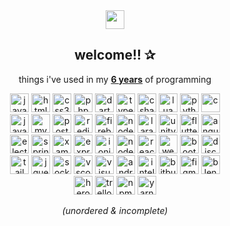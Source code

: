 <div align="center">
  
  <img src="https://bernzrdo.wtf/favicon.ico" height="30">
  <h2>welcome!! &#10032;</h2>
  
  <p>things i've used in my <b><ins title="since may 7, 2017">6 years</ins></b> of programming</p>
  
  <img title="javascript" src="https://cdn.jsdelivr.net/gh/devicons/devicon/icons/javascript/javascript-original.svg" height="30">
  <img title="html5" src="https://cdn.jsdelivr.net/gh/devicons/devicon/icons/html5/html5-original.svg" height="30">
  <img title="css3" src="https://cdn.jsdelivr.net/gh/devicons/devicon/icons/css3/css3-original.svg" height="30">
  <img title="php" src="https://cdn.jsdelivr.net/gh/devicons/devicon/icons/php/php-original.svg" height="30">
  <img title="dart" src="https://cdn.jsdelivr.net/gh/devicons/devicon/icons/dart/dart-original.svg" height="30">
  <img title="typescript" src="https://cdn.jsdelivr.net/gh/devicons/devicon/icons/typescript/typescript-original.svg" height="30">
  <img title="csharp" src="https://cdn.jsdelivr.net/gh/devicons/devicon/icons/csharp/csharp-original.svg" height="30">
  <img title="lua" src="https://cdn.jsdelivr.net/gh/devicons/devicon/icons/lua/lua-original.svg" height="30">
  <img title="python" src="https://cdn.jsdelivr.net/gh/devicons/devicon/icons/python/python-original.svg" height="30">
  <img title="c" src="https://cdn.jsdelivr.net/gh/devicons/devicon/icons/c/c-original.svg" height="30">
  <br>
  <img title="java" src="https://cdn.jsdelivr.net/gh/devicons/devicon/icons/java/java-original.svg" height="30">
  <img title="mysql" src="https://cdn.jsdelivr.net/gh/devicons/devicon/icons/mysql/mysql-original.svg" height="30">
  <img title="postgresql" src="https://cdn.jsdelivr.net/gh/devicons/devicon/icons/postgresql/postgresql-original.svg" height="30">
  <img title="redis" src="https://cdn.jsdelivr.net/gh/devicons/devicon/icons/redis/redis-original.svg" height="30">
  <img title="firebase" src="https://cdn.jsdelivr.net/gh/devicons/devicon/icons/firebase/firebase-plain.svg" height="30">
  <img title="nodejs" src="https://cdn.jsdelivr.net/gh/devicons/devicon/icons/nodejs/nodejs-original.svg" height="30">
  <img title="laravel" src="https://cdn.jsdelivr.net/gh/devicons/devicon/icons/laravel/laravel-plain.svg" height="30">
  <img title="unity" src="https://cdn.jsdelivr.net/gh/devicons/devicon/icons/unity/unity-original.svg" height="30">
  <img title="flutter" src="https://cdn.jsdelivr.net/gh/devicons/devicon/icons/flutter/flutter-original.svg" height="30">
  <img title="angularjs" src="https://cdn.jsdelivr.net/gh/devicons/devicon/icons/angularjs/angularjs-original.svg" height="30">
  <br>
  <img title="electron" src="https://cdn.jsdelivr.net/gh/devicons/devicon/icons/electron/electron-original.svg" height="30">
  <img title="spring" src="https://cdn.jsdelivr.net/gh/devicons/devicon/icons/spring/spring-original.svg" height="30">
  <img title="xamarin" src="https://cdn.jsdelivr.net/gh/devicons/devicon/icons/xamarin/xamarin-original.svg" height="30">
  <img title="express" src="https://cdn.jsdelivr.net/gh/devicons/devicon/icons/express/express-original.svg" height="30">
  <img title="ionic" src="https://cdn.jsdelivr.net/gh/devicons/devicon/icons/ionic/ionic-original.svg" height="30">
  <img title="nodewebkit" src="https://cdn.jsdelivr.net/gh/devicons/devicon/icons/nodewebkit/nodewebkit-original.svg" height="30">
  <img title="react" src="https://cdn.jsdelivr.net/gh/devicons/devicon/icons/react/react-original.svg" height="30">
  <img title="webpack" src="https://cdn.jsdelivr.net/gh/devicons/devicon/icons/webpack/webpack-original.svg" height="30">
  <img title="bootstrap" src="https://cdn.jsdelivr.net/gh/devicons/devicon/icons/bootstrap/bootstrap-original.svg" height="30">
  <img title="discordjs" src="https://cdn.jsdelivr.net/gh/devicons/devicon/icons/discordjs/discordjs-original.svg" height="30">
  <br>
  <img title="tailwindcss" src="https://cdn.jsdelivr.net/gh/devicons/devicon/icons/tailwindcss/tailwindcss-plain.svg" height="30">
  <img title="jquery" src="https://cdn.jsdelivr.net/gh/devicons/devicon/icons/jquery/jquery-original.svg" height="30">
  <img title="socketio" src="https://cdn.jsdelivr.net/gh/devicons/devicon/icons/socketio/socketio-original.svg" height="30">
  <img title="vscode" src="https://cdn.jsdelivr.net/gh/devicons/devicon/icons/vscode/vscode-original.svg" height="30">
  <img title="visual studio" src="https://cdn.jsdelivr.net/gh/devicons/devicon/icons/visualstudio/visualstudio-plain.svg" height="30">
  <img title="android studio" src="https://cdn.jsdelivr.net/gh/devicons/devicon/icons/androidstudio/androidstudio-original.svg" height="30">
  <img title="intellij" src="https://cdn.jsdelivr.net/gh/devicons/devicon/icons/intellij/intellij-original.svg" height="30">
  <img title="bitbucket" src="https://cdn.jsdelivr.net/gh/devicons/devicon/icons/bitbucket/bitbucket-original.svg" height="30">
  <img title="figma" src="https://cdn.jsdelivr.net/gh/devicons/devicon/icons/figma/figma-original.svg" height="30">
  <img title="blender" src="https://cdn.jsdelivr.net/gh/devicons/devicon/icons/blender/blender-original.svg" height="30">
  <br>
  <img title="heroku" src="https://cdn.jsdelivr.net/gh/devicons/devicon/icons/heroku/heroku-original.svg" height="30">
  <img title="trello" src="https://cdn.jsdelivr.net/gh/devicons/devicon/icons/trello/trello-plain.svg" height="30">
  <img title="npm" src="https://cdn.jsdelivr.net/gh/devicons/devicon/icons/npm/npm-original-wordmark.svg" height="30">
  <img title="yarn" src="https://cdn.jsdelivr.net/gh/devicons/devicon/icons/yarn/yarn-original.svg" height="30">
  
  <br>
  
  <i>(unordered & incomplete)</i>
  
</div>

